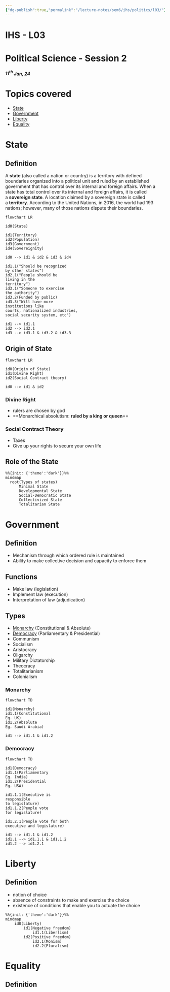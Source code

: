 ```yaml
---
{"dg-publish":true,"permalink":"/lecture-notes/sem6/ihs/politics/l03/"}
---
```



# **IHS - L03**
# Political Science - Session 2
##### $11^{th}$ Jan, 24
# Topics covered
- [State](#State)
- [Government](#Government)
- [Liberty](#Liberty)
- [Equality](#Equality)

# State
## Definition
A **state** (also called a nation or country) is a territory with defined boundaries organized into a political unit and ruled by an established government that has control over its internal and foreign affairs. When a state has total control over its internal and foreign affairs, it is called a **sovereign state**. A location claimed by a sovereign state is called a **territory**. According to the United Nations, in 2016, the world had 193 nations; however, many of those nations dispute their boundaries.
```mermaid
flowchart LR

id0(State)

id1(Territory)
id2(Population)
id3(Government)
id4(Sovereignity)

id0 --> id1 & id2 & id3 & id4

id1.1("Should be recognized 
by other states")
id2.1("People should be 
living in the 
territory")
id3.1("Someone to exercise
the authority")
id3.2(Funded by public)
id3.3("Will have more 
institutions like 
courts, nationalized industries, 
social security system, etc")

id1 --> id1.1
id2 --> id2.1
id3 --> id3.1 & id3.2 & id3.3
```
## Origin of State

```mermaid
flowchart LR

id0(Origin of State)
id1(Divine Right)
id2(Social Contract theory)

id0 --> id1 & id2
```
### Divine Right
- rulers are chosen by god
- ==Monarchical absolutism: **ruled by a king or queen**==
### Social Contract Theory
- Taxes
- Give up your rights to secure your own life
## Role of the State
```mermaid
%%{init: {'theme':'dark'}}%%
mindmap
  root(Types of states)
	  Minimal State
	  Developmental State
	  Social-Democratic State
	  Collectivized State
	  Totalitarian State
```
# Government
## Definition
- Mechanism through which ordered rule is maintained
- Ability to make collective decision and capacity to enforce them
## Functions
- Make law (legislation)
- Implement law (execution)
- Interpretation of law (adjudication)
## Types
- [Monarchy](#monarchy) (Constitutional & Absolute)
- [Democracy](#democracy) (Parliamentary & Presidential)
- Communism
- Socialism
- Aristocracy
- Oligarchy
- Military Dictatorship
- Theocracy
- Totalitarianism
- Colonialism
### Monarchy
```mermaid
flowchart TD

id1(Monarchy)
id1.1(Constitutional
Eg. UK)
id1.2(Absolute
Eg. Saudi Arabia)

id1 --> id1.1 & id1.2
```
### Democracy
```mermaid
flowchart TD

id1(Democracy)
id1.1(Parliamentary
Eg. India)
id1.2(Presidential
Eg. USA)

id1.1.1(Executive is 
responsible
to legislature)
id1.1.2(People vote 
for legislature)

id1.2.1(People vote for both
executive and legislature)

id1 --> id1.1 & id1.2
id1.1 --> id1.1.1 & id1.1.2
id1.2 --> id1.2.1
```
# Liberty
## Definition
- notion of choice
- absence of constraints to make and exercise the choice
- existence of conditions that enable you to actuate the choice
```mermaid
%%{init: {'theme':'dark'}}%%
mindmap
	id0(Liberty)
		id1(Negative freedom)
			id1.1(Liberlism)
		id2(Positive freedom)
			id2.1(Monism)
			id2.2(Pluralism)
```
# Equality
## Definition